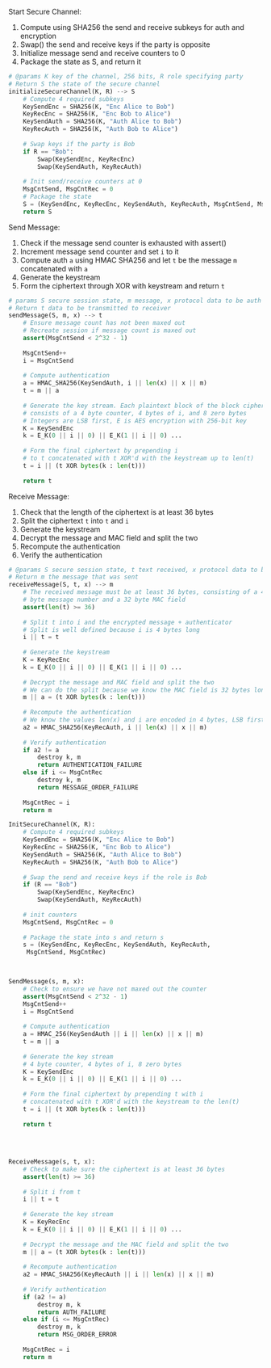 Start Secure Channel:
1) Compute using SHA256 the send and receive subkeys for auth and encryption 
2) Swap() the send and receive keys if the party is opposite 
3) Initialize message send and receive counters to 0
4) Package the state as S, and return it
```python
# @params K key of the channel, 256 bits, R role specifying party
# Return S the state of the secure channel
initializeSecureChannel(K, R) --> S
	# Compute 4 required subkeys 
	KeySendEnc = SHA256(K, "Enc Alice to Bob")
	KeyRecEnc = SHA256(K, "Enc Bob to Alice")
	KeySendAuth = SHA256(K, "Auth Alice to Bob")
	KeyRecAuth = SHA256(K, "Auth Bob to Alice")
	
	# Swap keys if the party is Bob
	if R == "Bob":
		Swap(KeySendEnc, KeyRecEnc)
		Swap(KeySendAuth, KeyRecAuth)
		
	# Init send/receive counters at 0
	MsgCntSend, MsgCntRec = 0 
	# Package the state 
	S = (KeySendEnc, KeyRecEnc, KeySendAuth, KeyRecAuth, MsgCntSend, MsgCntRec)
	return S
```

Send Message:
1) Check if the message send counter is exhausted with assert()
2) Increment message send counter and set `i` to it
3) Compute auth `a` using HMAC SHA256 and let `t` be the message `m` concatenated with `a`
4) Generate the keystream
5) Form the ciphertext through XOR with keystream and return `t`
```python 
# params S secure session state, m message, x protocol data to be auth'd 
# Return t data to be transmitted to receiver 
sendMessage(S, m, x) --> t
	# Ensure message count has not been maxed out
	# Recreate session if message count is maxed out
	assert(MsgCntSend < 2^32 - 1)
	
	MsgCntSend++ 
	i = MsgCntSend 
	
	# Compute authentication
	a = HMAC_SHA256(KeySendAuth, i || len(x) || x || m)
	t = m || a
	
	# Generate the key stream. Each plaintext block of the block cipher 
	# consists of a 4 byte counter, 4 bytes of i, and 8 zero bytes 
	# Integers are LSB first, E is AES encryption with 256-bit key 
	K = KeySendEnc 
	k = E_K(0 || i || 0) || E_K(1 || i || 0) ... 
	
	# Form the final ciphertext by prepending i 
	# to t concatenated with t XOR'd with the keystream up to len(t)
	t = i || (t XOR bytes(k : len(t)))
	
	return t
```

Receive Message:
1) Check that the length of the ciphertext is at least 36 bytes 
2) Split the ciphertext `t` into `t` and `i`
3) Generate the keystream
4) Decrypt the message and MAC field and split the two 
5) Recompute the authentication 
6) Verify the authentication
```python 
# @params S secure session state, t text received, x protocol data to be auth'd
# Return m the message that was sent 
receiveMessage(S, t, x) --> m 
	# The received message must be at least 36 bytes, consisting of a 4
	# byte message number and a 32 byte MAC field 
	assert(len(t) >= 36)
	
	# Split t into i and the encrypted message + authenticator 
	# Split is well defined because i is 4 bytes long
	i || t = t
	
	# Generate the keystream 
	K = KeyRecEnc
	k = E_K(0 || i || 0) || E_K(1 || i || 0) ... 
	
	# Decrypt the message and MAC field and split the two 
	# We can do the split because we know the MAC field is 32 bytes long 
	m || a = (t XOR bytes(k : len(t))) 
	
	# Recompute the authentication 
	# We know the values len(x) and i are encoded in 4 bytes, LSB first 
	a2 = HMAC_SHA256(KeyRecAuth, i || len(x) || x || m)
	
	# Verify authentication 
	if a2 != a
		destroy k, m
		return AUTHENTICATION_FAILURE
	else if i <= MsgCntRec 
		destroy k, m
		return MESSAGE_ORDER_FAILURE 
	
	MsgCntRec = i 
	return m 
```

















```python 
InitSecureChannel(K, R):
	# Compute 4 required subkeys 
	KeySendEnc = SHA256(K, "Enc Alice to Bob")
	KeyRecEnc = SHA256(K, "Enc Bob to Alice")
	KeySendAuth = SHA256(K, "Auth Alice to Bob")
	KeyRecAuth = SHA256(K, "Auth Bob to Alice")
	
	# Swap the send and receive keys if the role is Bob
	if (R == "Bob")
		Swap(KeySendEnc, KeyRecEnc)
		Swap(KeySendAuth, KeyRecAuth)
	
	# init counters 
	MsgCntSend, MsgCntRec = 0
	
	# Package the state into s and return s
	s = (KeySendEnc, KeyRecEnc, KeySendAuth, KeyRecAuth,
	 MsgCntSend, MsgCntRec)
	 


SendMessage(s, m, x):
	# Check to ensure we have not maxed out the counter 
	assert(MsgCntSend < 2^32 - 1)
	MsgCntSend++ 
	i = MsgCntSend 
	
	# Compute authentication 
	a = HMAC_256(KeySendAuth || i || len(x) || x || m)
	t = m || a
	
	# Generate the key stream 
	# 4 byte counter, 4 bytes of i, 8 zero bytes
	K = KeySendEnc
	k = E_K(0 || i || 0) || E_K(1 || i || 0) ... 
	
	# Form the final ciphertext by prepending t with i
	# concatenated with t XOR'd with the keystream to the len(t)
	t = i || (t XOR bytes(k : len(t)))
	
	return t
	
	
	
	
ReceiveMessage(s, t, x):
	# Check to make sure the ciphertext is at least 36 bytes 
	assert(len(t) >= 36)
	
	# Split i from t 
	i || t = t
	
	# Generate the key stream 
	K = KeyRecEnc
	k = E_K(0 || i || 0) || E_K(1 || i || 0) ...
	
	# Decrypt the message and the MAC field and split the two 
	m || a = (t XOR bytes(k : len(t)))
	
	# Recompute authentication 
	a2 = HMAC_SHA256(KeyRecAuth || i || len(x) || x || m)
	
	# Verify authentication 
	if (a2 != a)
		destroy m, k
		return AUTH_FAILURE 
	else if (i <= MsgCntRec)
		destroy m, k
		return MSG_ORDER_ERROR 
		
	MsgCntRec = i 
	return m 
```